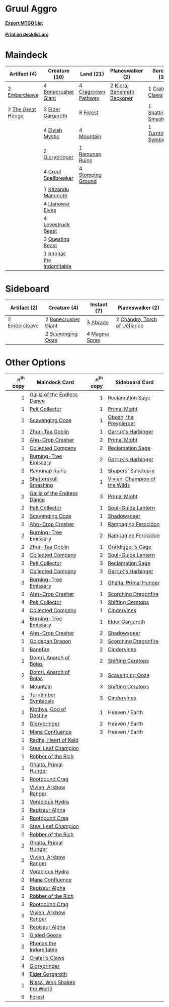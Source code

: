 # Gruul Aggro

#### [Export MTGO List](../collection/Gruul%20Aggro/Gruul%20Aggro.txt)
#### [Print on decklist.org](http://decklist.org/?deckmain=4%09Bonecrusher%20Giant%0A4%09Cragcrown%20Pathway%0A1%09Crater's%20Claws%0A3%09Elder%20Gargaroth%0A4%09Elvish%20Mystic%0A2%09Embercleave%0A8%09Forest%0A2%09Glorybringer%0A4%09Gruul%20Spellbreaker%0A1%09Kazandu%20Mammoth%0A2%09Kiora,%20Behemoth%20Beckoner%0A4%09Llanowar%20Elves%0A4%09Lovestruck%20Beast%0A4%09Mountain%0A3%09Questing%20Beast%0A1%09Ramunap%20Ruins%0A1%09Rhonas%20the%20Indomitable%0A1%09Shatterskull%20Smashing%0A4%09Stomping%20Ground%0A2%09The%20Great%20Henge%0A1%09Turntimber%20Symbiosis&deckside=3%09Abrade%0A2%09Bonecrusher%20Giant%0A2%09Chandra,%20Torch%20of%20Defiance%0A2%09Embercleave%0A4%09Magma%20Spray%0A2%09Scavenging%20Ooze)
# Maindeck

|                                        Artifact (4)                                        |                                           Creature (30)                                           |                                          Land (21)                                           |                                          Planeswalker (2)                                           |                                           Sorcery (3)                                            |
|--------------------------------------------------------------------------------------------|---------------------------------------------------------------------------------------------------|----------------------------------------------------------------------------------------------|-----------------------------------------------------------------------------------------------------|--------------------------------------------------------------------------------------------------|
|2 [Embercleave](http://gatherer.wizards.com/Pages/Card/Details.aspx?multiverseid=473082)    |4 [Bonecrusher Giant](http://gatherer.wizards.com/Pages/Card/Details.aspx?multiverseid=473077)     |4 [Cragcrown Pathway](http://gatherer.wizards.com/Pages/Card/Details.aspx?multiverseid=491915)|2 [Kiora, Behemoth Beckoner](http://gatherer.wizards.com/Pages/Card/Details.aspx?multiverseid=461159)|1 [Crater's Claws](http://gatherer.wizards.com/Pages/Card/Details.aspx?multiverseid=386509)       |
|2 [The Great Henge](http://gatherer.wizards.com/Pages/Card/Details.aspx?multiverseid=473123)|3 [Elder Gargaroth](http://gatherer.wizards.com/Pages/Card/Details.aspx?multiverseid=485502)       |8 [Forest](http://gatherer.wizards.com/Pages/Card/Details.aspx?multiverseid=439860)           |                                                                                                     |1 [Shatterskull Smashing](http://gatherer.wizards.com/Pages/Card/Details.aspx?multiverseid=491802)|
|                                                                                            |4 [Elvish Mystic](http://gatherer.wizards.com/Pages/Card/Details.aspx?multiverseid=389499)         |4 [Mountain](http://gatherer.wizards.com/Pages/Card/Details.aspx?multiverseid=439859)         |                                                                                                     |1 [Turntimber Symbiosis](http://gatherer.wizards.com/Pages/Card/Details.aspx?multiverseid=491864) |
|                                                                                            |2 [Glorybringer](http://gatherer.wizards.com/Pages/Card/Details.aspx?multiverseid=426836)          |1 [Ramunap Ruins](http://gatherer.wizards.com/Pages/Card/Details.aspx?multiverseid=430870)    |                                                                                                     |                                                                                                  |
|                                                                                            |4 [Gruul Spellbreaker](http://gatherer.wizards.com/Pages/Card/Details.aspx?multiverseid=457323)    |4 [Stomping Ground](http://gatherer.wizards.com/Pages/Card/Details.aspx?multiverseid=405110)  |                                                                                                     |                                                                                                  |
|                                                                                            |1 [Kazandu Mammoth](http://gatherer.wizards.com/Pages/Card/Details.aspx?multiverseid=491835)       |                                                                                              |                                                                                                     |                                                                                                  |
|                                                                                            |4 [Llanowar Elves](http://gatherer.wizards.com/Pages/Card/Details.aspx?multiverseid=129626)        |                                                                                              |                                                                                                     |                                                                                                  |
|                                                                                            |4 [Lovestruck Beast](http://gatherer.wizards.com/Pages/Card/Details.aspx?multiverseid=473127)      |                                                                                              |                                                                                                     |                                                                                                  |
|                                                                                            |3 [Questing Beast](http://gatherer.wizards.com/Pages/Card/Details.aspx?multiverseid=473133)        |                                                                                              |                                                                                                     |                                                                                                  |
|                                                                                            |1 [Rhonas the Indomitable](http://gatherer.wizards.com/Pages/Card/Details.aspx?multiverseid=426884)|                                                                                              |                                                                                                     |                                                                                                  |


# Sideboard

|                                      Artifact (2)                                      |                                         Creature (4)                                         |                                      Instant (7)                                       |                                           Planeswalker (2)                                            |
|----------------------------------------------------------------------------------------|----------------------------------------------------------------------------------------------|----------------------------------------------------------------------------------------|-------------------------------------------------------------------------------------------------------|
|2 [Embercleave](http://gatherer.wizards.com/Pages/Card/Details.aspx?multiverseid=473082)|2 [Bonecrusher Giant](http://gatherer.wizards.com/Pages/Card/Details.aspx?multiverseid=473077)|3 [Abrade](http://gatherer.wizards.com/Pages/Card/Details.aspx?multiverseid=430772)     |2 [Chandra, Torch of Defiance](http://gatherer.wizards.com/Pages/Card/Details.aspx?multiverseid=417683)|
|                                                                                        |2 [Scavenging Ooze](http://gatherer.wizards.com/Pages/Card/Details.aspx?multiverseid=420783)  |4 [Magma Spray](http://gatherer.wizards.com/Pages/Card/Details.aspx?multiverseid=426843)|                                                                                                       |


# Other Options

|*n*<sup>th</sup> copy|                                            Maindeck Card                                             |*n*<sup>th</sup> copy|                                             Sideboard Card                                             |
|--------------------:|------------------------------------------------------------------------------------------------------|--------------------:|--------------------------------------------------------------------------------------------------------|
|                    1|[Gallia of the Endless Dance](http://gatherer.wizards.com/Pages/Card/Details.aspx?multiverseid=476468)|                    1|[Reclamation Sage](http://gatherer.wizards.com/Pages/Card/Details.aspx?multiverseid=389651)             |
|                    1|[Pelt Collector](http://gatherer.wizards.com/Pages/Card/Details.aspx?multiverseid=452891)             |                    1|[Primal Might](http://gatherer.wizards.com/Pages/Card/Details.aspx?multiverseid=485520)                 |
|                    1|[Scavenging Ooze](http://gatherer.wizards.com/Pages/Card/Details.aspx?multiverseid=420783)            |                    1|[Obosh, the Preypiercer](http://gatherer.wizards.com/Pages/Card/Details.aspx?multiverseid=479748)       |
|                    1|[Zhur-Taa Goblin](http://gatherer.wizards.com/Pages/Card/Details.aspx?multiverseid=457359)            |                    1|[Garruk's Harbinger](http://gatherer.wizards.com/Pages/Card/Details.aspx?multiverseid=485508)           |
|                    1|[Ahn-Crop Crasher](http://gatherer.wizards.com/Pages/Card/Details.aspx?multiverseid=426819)           |                    2|[Primal Might](http://gatherer.wizards.com/Pages/Card/Details.aspx?multiverseid=485520)                 |
|                    1|[Collected Company](http://gatherer.wizards.com/Pages/Card/Details.aspx?multiverseid=394519)          |                    2|[Reclamation Sage](http://gatherer.wizards.com/Pages/Card/Details.aspx?multiverseid=389651)             |
|                    1|[Burning-Tree Emissary](http://gatherer.wizards.com/Pages/Card/Details.aspx?multiverseid=426627)      |                    2|[Garruk's Harbinger](http://gatherer.wizards.com/Pages/Card/Details.aspx?multiverseid=485508)           |
|                    2|[Ramunap Ruins](http://gatherer.wizards.com/Pages/Card/Details.aspx?multiverseid=430870)              |                    1|[Shapers' Sanctuary](http://gatherer.wizards.com/Pages/Card/Details.aspx?multiverseid=435362)           |
|                    2|[Shatterskull Smashing](http://gatherer.wizards.com/Pages/Card/Details.aspx?multiverseid=491802)      |                    1|[Vivien, Champion of the Wilds](http://gatherer.wizards.com/Pages/Card/Details.aspx?multiverseid=461107)|
|                    2|[Gallia of the Endless Dance](http://gatherer.wizards.com/Pages/Card/Details.aspx?multiverseid=476468)|                    3|[Primal Might](http://gatherer.wizards.com/Pages/Card/Details.aspx?multiverseid=485520)                 |
|                    2|[Pelt Collector](http://gatherer.wizards.com/Pages/Card/Details.aspx?multiverseid=452891)             |                    1|[Soul-Guide Lantern](http://gatherer.wizards.com/Pages/Card/Details.aspx?multiverseid=476488)           |
|                    2|[Scavenging Ooze](http://gatherer.wizards.com/Pages/Card/Details.aspx?multiverseid=420783)            |                    1|[Shadowspear](http://gatherer.wizards.com/Pages/Card/Details.aspx?multiverseid=476487)                  |
|                    2|[Ahn-Crop Crasher](http://gatherer.wizards.com/Pages/Card/Details.aspx?multiverseid=426819)           |                    1|[Rampaging Ferocidon](http://gatherer.wizards.com/Pages/Card/Details.aspx?multiverseid=435308)          |
|                    2|[Burning-Tree Emissary](http://gatherer.wizards.com/Pages/Card/Details.aspx?multiverseid=426627)      |                    2|[Rampaging Ferocidon](http://gatherer.wizards.com/Pages/Card/Details.aspx?multiverseid=435308)          |
|                    2|[Zhur-Taa Goblin](http://gatherer.wizards.com/Pages/Card/Details.aspx?multiverseid=457359)            |                    1|[Grafdigger's Cage](http://gatherer.wizards.com/Pages/Card/Details.aspx?multiverseid=278452)            |
|                    2|[Collected Company](http://gatherer.wizards.com/Pages/Card/Details.aspx?multiverseid=394519)          |                    2|[Soul-Guide Lantern](http://gatherer.wizards.com/Pages/Card/Details.aspx?multiverseid=476488)           |
|                    3|[Pelt Collector](http://gatherer.wizards.com/Pages/Card/Details.aspx?multiverseid=452891)             |                    3|[Reclamation Sage](http://gatherer.wizards.com/Pages/Card/Details.aspx?multiverseid=389651)             |
|                    3|[Collected Company](http://gatherer.wizards.com/Pages/Card/Details.aspx?multiverseid=394519)          |                    3|[Garruk's Harbinger](http://gatherer.wizards.com/Pages/Card/Details.aspx?multiverseid=485508)           |
|                    3|[Burning-Tree Emissary](http://gatherer.wizards.com/Pages/Card/Details.aspx?multiverseid=426627)      |                    1|[Ghalta, Primal Hunger](http://gatherer.wizards.com/Pages/Card/Details.aspx?multiverseid=456564)        |
|                    3|[Ahn-Crop Crasher](http://gatherer.wizards.com/Pages/Card/Details.aspx?multiverseid=426819)           |                    1|[Scorching Dragonfire](http://gatherer.wizards.com/Pages/Card/Details.aspx?multiverseid=473101)         |
|                    4|[Pelt Collector](http://gatherer.wizards.com/Pages/Card/Details.aspx?multiverseid=452891)             |                    1|[Shifting Ceratops](http://gatherer.wizards.com/Pages/Card/Details.aspx?multiverseid=466948)            |
|                    4|[Collected Company](http://gatherer.wizards.com/Pages/Card/Details.aspx?multiverseid=394519)          |                    1|[Cindervines](http://gatherer.wizards.com/Pages/Card/Details.aspx?multiverseid=457305)                  |
|                    4|[Burning-Tree Emissary](http://gatherer.wizards.com/Pages/Card/Details.aspx?multiverseid=426627)      |                    1|[Elder Gargaroth](http://gatherer.wizards.com/Pages/Card/Details.aspx?multiverseid=485502)              |
|                    4|[Ahn-Crop Crasher](http://gatherer.wizards.com/Pages/Card/Details.aspx?multiverseid=426819)           |                    2|[Shadowspear](http://gatherer.wizards.com/Pages/Card/Details.aspx?multiverseid=476487)                  |
|                    1|[Goldspan Dragon](http://gatherer.wizards.com/Pages/Card/Details.aspx?multiverseid=503751)            |                    2|[Scorching Dragonfire](http://gatherer.wizards.com/Pages/Card/Details.aspx?multiverseid=473101)         |
|                    1|[Banefire](http://gatherer.wizards.com/Pages/Card/Details.aspx?multiverseid=186613)                   |                    2|[Cindervines](http://gatherer.wizards.com/Pages/Card/Details.aspx?multiverseid=457305)                  |
|                    1|[Domri, Anarch of Bolas](http://gatherer.wizards.com/Pages/Card/Details.aspx?multiverseid=461118)     |                    2|[Shifting Ceratops](http://gatherer.wizards.com/Pages/Card/Details.aspx?multiverseid=466948)            |
|                    2|[Domri, Anarch of Bolas](http://gatherer.wizards.com/Pages/Card/Details.aspx?multiverseid=461118)     |                    3|[Scavenging Ooze](http://gatherer.wizards.com/Pages/Card/Details.aspx?multiverseid=420783)              |
|                    5|[Mountain](http://gatherer.wizards.com/Pages/Card/Details.aspx?multiverseid=439859)                   |                    3|[Shifting Ceratops](http://gatherer.wizards.com/Pages/Card/Details.aspx?multiverseid=466948)            |
|                    2|[Turntimber Symbiosis](http://gatherer.wizards.com/Pages/Card/Details.aspx?multiverseid=491864)       |                    3|[Cindervines](http://gatherer.wizards.com/Pages/Card/Details.aspx?multiverseid=457305)                  |
|                    1|[Klothys, God of Destiny](http://gatherer.wizards.com/Pages/Card/Details.aspx?multiverseid=476471)    |                    1|Heaven / Earth                                                                                          |
|                    3|[Glorybringer](http://gatherer.wizards.com/Pages/Card/Details.aspx?multiverseid=426836)               |                    2|Heaven / Earth                                                                                          |
|                    1|[Mana Confluence](http://gatherer.wizards.com/Pages/Card/Details.aspx?multiverseid=409573)            |                    3|Heaven / Earth                                                                                          |
|                    1|[Radha, Heart of Keld](http://gatherer.wizards.com/Pages/Card/Details.aspx?multiverseid=485547)       |                     |                                                                                                        |
|                    1|[Steel Leaf Champion](http://gatherer.wizards.com/Pages/Card/Details.aspx?multiverseid=443070)        |                     |                                                                                                        |
|                    1|[Robber of the Rich](http://gatherer.wizards.com/Pages/Card/Details.aspx?multiverseid=473100)         |                     |                                                                                                        |
|                    1|[Ghalta, Primal Hunger](http://gatherer.wizards.com/Pages/Card/Details.aspx?multiverseid=456564)      |                     |                                                                                                        |
|                    1|[Rootbound Crag](http://gatherer.wizards.com/Pages/Card/Details.aspx?multiverseid=420934)             |                     |                                                                                                        |
|                    1|[Vivien, Arkbow Ranger](http://gatherer.wizards.com/Pages/Card/Details.aspx?multiverseid=466953)      |                     |                                                                                                        |
|                    1|[Voracious Hydra](http://gatherer.wizards.com/Pages/Card/Details.aspx?multiverseid=466954)            |                     |                                                                                                        |
|                    1|[Regisaur Alpha](http://gatherer.wizards.com/Pages/Card/Details.aspx?multiverseid=435383)             |                     |                                                                                                        |
|                    2|[Rootbound Crag](http://gatherer.wizards.com/Pages/Card/Details.aspx?multiverseid=420934)             |                     |                                                                                                        |
|                    2|[Steel Leaf Champion](http://gatherer.wizards.com/Pages/Card/Details.aspx?multiverseid=443070)        |                     |                                                                                                        |
|                    2|[Robber of the Rich](http://gatherer.wizards.com/Pages/Card/Details.aspx?multiverseid=473100)         |                     |                                                                                                        |
|                    2|[Ghalta, Primal Hunger](http://gatherer.wizards.com/Pages/Card/Details.aspx?multiverseid=456564)      |                     |                                                                                                        |
|                    2|[Vivien, Arkbow Ranger](http://gatherer.wizards.com/Pages/Card/Details.aspx?multiverseid=466953)      |                     |                                                                                                        |
|                    2|[Voracious Hydra](http://gatherer.wizards.com/Pages/Card/Details.aspx?multiverseid=466954)            |                     |                                                                                                        |
|                    2|[Mana Confluence](http://gatherer.wizards.com/Pages/Card/Details.aspx?multiverseid=409573)            |                     |                                                                                                        |
|                    2|[Regisaur Alpha](http://gatherer.wizards.com/Pages/Card/Details.aspx?multiverseid=435383)             |                     |                                                                                                        |
|                    3|[Robber of the Rich](http://gatherer.wizards.com/Pages/Card/Details.aspx?multiverseid=473100)         |                     |                                                                                                        |
|                    3|[Rootbound Crag](http://gatherer.wizards.com/Pages/Card/Details.aspx?multiverseid=420934)             |                     |                                                                                                        |
|                    3|[Vivien, Arkbow Ranger](http://gatherer.wizards.com/Pages/Card/Details.aspx?multiverseid=466953)      |                     |                                                                                                        |
|                    3|[Regisaur Alpha](http://gatherer.wizards.com/Pages/Card/Details.aspx?multiverseid=435383)             |                     |                                                                                                        |
|                    1|[Gilded Goose](http://gatherer.wizards.com/Pages/Card/Details.aspx?multiverseid=473122)               |                     |                                                                                                        |
|                    2|[Rhonas the Indomitable](http://gatherer.wizards.com/Pages/Card/Details.aspx?multiverseid=426884)     |                     |                                                                                                        |
|                    2|[Crater's Claws](http://gatherer.wizards.com/Pages/Card/Details.aspx?multiverseid=386509)             |                     |                                                                                                        |
|                    4|[Glorybringer](http://gatherer.wizards.com/Pages/Card/Details.aspx?multiverseid=426836)               |                     |                                                                                                        |
|                    4|[Elder Gargaroth](http://gatherer.wizards.com/Pages/Card/Details.aspx?multiverseid=485502)            |                     |                                                                                                        |
|                    1|[Nissa, Who Shakes the World](http://gatherer.wizards.com/Pages/Card/Details.aspx?multiverseid=461096)|                     |                                                                                                        |
|                    9|[Forest](http://gatherer.wizards.com/Pages/Card/Details.aspx?multiverseid=439860)                     |                     |                                                                                                        |

